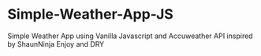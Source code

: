 # Simple-Weather-App-JS
Simple Weather App using Vanilla Javascript and Accuweather API inspired by ShaunNinja
Enjoy and DRY

